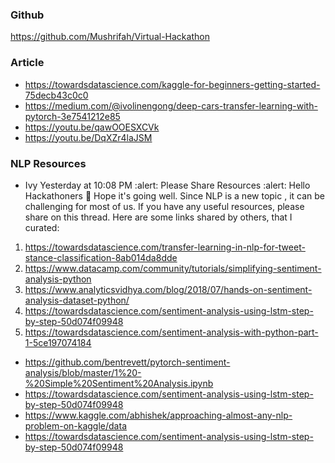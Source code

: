 ### Github
https://github.com/Mushrifah/Virtual-Hackathon

### Article
- https://towardsdatascience.com/kaggle-for-beginners-getting-started-75decb43c0c0
- https://medium.com/@ivolinengong/deep-cars-transfer-learning-with-pytorch-3e7541212e85
- https://youtu.be/qawOOESXCVk
- https://youtu.be/DqXZr4laJSM

### NLP Resources
- Ivy Yesterday at 10:08 PM
:alert:  Please Share Resources :alert:
Hello Hackathoners :slightly_smiling_face:
Hope it's going well.
Since NLP is a new topic , it can be challenging for most of us. If you have any useful resources,
please share on this thread.
Here are some links shared by others, that I curated:
1.  https://towardsdatascience.com/transfer-learning-in-nlp-for-tweet-stance-classification-8ab014da8dde
2.  https://www.datacamp.com/community/tutorials/simplifying-sentiment-analysis-python
3. https://www.analyticsvidhya.com/blog/2018/07/hands-on-sentiment-analysis-dataset-python/
4. https://towardsdatascience.com/sentiment-analysis-using-lstm-step-by-step-50d074f09948
5. https://towardsdatascience.com/sentiment-analysis-with-python-part-1-5ce197074184 

- https://github.com/bentrevett/pytorch-sentiment-analysis/blob/master/1%20-%20Simple%20Sentiment%20Analysis.ipynb
- https://towardsdatascience.com/sentiment-analysis-using-lstm-step-by-step-50d074f09948
- https://www.kaggle.com/abhishek/approaching-almost-any-nlp-problem-on-kaggle/data
- https://towardsdatascience.com/sentiment-analysis-using-lstm-step-by-step-50d074f09948
